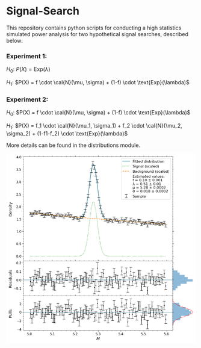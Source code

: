 # Signal-Search

This repository contains python scripts for conducting a high statistics simulated power analysis for two hypothetical signal searches, described below:

### Experiment 1:
$H_0$: $P(X) = \text{Exp}(\lambda)$

$H_1$: $P(X) = f \cdot \cal{N}(\mu, \sigma) + (1-f) \cdot \text{Exp}(\lambda)$

### Experiment 2:
$H_0$: $P(X) = f \cdot \cal{N}(\mu, \sigma) + (1-f) \cdot \text{Exp}(\lambda)$

$H_1$: $P(X) = f_1 \cdot \cal{N}(\mu_1, \sigma_1) + f_2 \cdot \cal{N}(\mu_2, \sigma_2) + (1-f1-f_2) \cdot \text{Exp}(\lambda)$

More details can be found in the distributions module.

![Sample and fit](figures/sample_and_fit.png)
